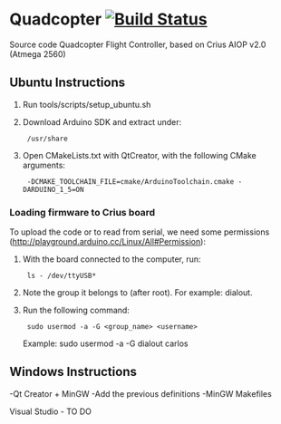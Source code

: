 Quadcopter [![Build Status](https://travis-ci.org/carlosgalvezp/Quadcopter.svg?branch=master)](https://travis-ci.org/carlosgalvezp/Quadcopter)
==========
Source code Quadcopter Flight Controller, based on Crius AIOP v2.0 (Atmega 2560)

Ubuntu Instructions
-------------------
1. Run tools/scripts/setup_ubuntu.sh
2. Download Arduino SDK and extract under:

		/usr/share

3. Open CMakeLists.txt with QtCreator, with the following CMake arguments:

		-DCMAKE_TOOLCHAIN_FILE=cmake/ArduinoToolchain.cmake -DARDUINO_1_5=ON


### Loading firmware to Crius board

To upload the code or to read from serial, we need some permissions
(http://playground.arduino.cc/Linux/All#Permission):

1. With the board connected to the computer, run:

		ls - /dev/ttyUSB*

2. Note the group it belongs to (after root). For example: dialout.

3. Run the following command:

		sudo usermod -a -G <group_name> <username>
   Example:
		sudo usermod -a -G dialout carlos

Windows Instructions
--------------------
-Qt Creator + MinGW
-Add the previous definitions
-MinGW Makefiles

Visual Studio - TO DO
